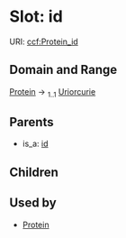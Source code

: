 
# Slot: id



URI: [ccf:Protein_id](http://purl.org/ccf/Protein_id)


## Domain and Range

[Protein](Protein.md) &#8594;  <sub>1..1</sub> [Uriorcurie](types/Uriorcurie.md)

## Parents

 *  is_a: [id](id.md)

## Children


## Used by

 * [Protein](Protein.md)
